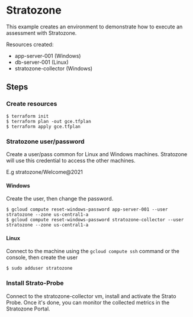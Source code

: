 # Stratozone

This example creates an environment to demonstrate how to execute an assessment with Stratozone.

Resources created:
- app-server-001 (Windows)
- db-server-001 (Linux)
- stratozone-collector (Windows)

## Steps

### Create resources
```
$ terraform init
$ terraform plan -out gce.tfplan 
$ terraform apply gce.tfplan
```

### Stratozone user/password
Create a user/pass common for Linux and Windows machines. Stratozone will use this credential to access the other machines.

E.g stratozone/Welcome@2021

#### Windows

Create the user, then change the password.
```
$ gcloud compute reset-windows-password app-server-001 --user stratozone --zone us-central1-a
$ gcloud compute reset-windows-password stratozone-collector --user stratozone --zone us-central1-a
```

#### Linux
Connect to the machine using the `gcloud compute ssh` command or the console, then create the user
```
$ sudo adduser stratozone 
```

### Install Strato-Probe

Connect to the stratozone-collector vm, install and activate the Strato Probe.
Once it's done, you can monitor the collected metrics in the Stratozone Portal.
